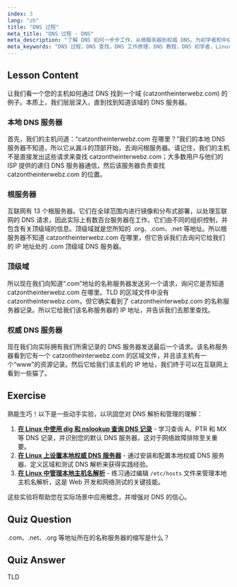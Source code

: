 ```yaml
---
index: 3
lang: "zh"
title: "DNS 过程"
meta_title: "DNS 过程 - DNS"
meta_description: "了解 DNS 如何一步步工作，从根服务器到权威 DNS。为初学者和中级用户理解 DNS 查找过程。"
meta_keywords: "DNS 过程，DNS 查找，DNS 工作原理，DNS 教程，DNS 初学者，Linux DNS, TLD, 根服务器"
---
```


## Lesson Content

让我们看一个您的主机如何通过 DNS 找到一个域 (catzontheinterwebz.com) 的例子。本质上，我们层层深入，直到找到知道该域的 DNS 服务器。

### 本地 DNS 服务器

首先，我们的主机问道：“catzontheinterwebz.com 在哪里？”我们的本地 DNS 服务器不知道，所以它从漏斗的顶部开始，去询问根服务器。请记住，我们的主机不是直接发出这些请求来查找 catzontheinterwebz.com；大多数用户与他们的 ISP 提供的递归 DNS 服务器通信，然后该服务器负责查找 catzontheinterwebz.com 的位置。

### 根服务器

互联网有 13 个根服务器。它们在全球范围内进行镜像和分布式部署，以处理互联网的 DNS 请求，因此实际上有数百台服务器在工作。它们由不同的组织控制，并包含有关顶级域的信息。顶级域就是您所知的 .org、.com、.net 等地址。所以根服务器不知道 catzontheinterwebz.com 在哪里，但它告诉我们去询问它给我们的 IP 地址处的 .com 顶级域 DNS 服务器。

### 顶级域

所以现在我们向知道“.com”地址的名称服务器发送另一个请求，询问它是否知道 catzontheinterwebz.com 在哪里。TLD 的区域文件中没有 catzontheinterwebz.com，但它确实看到了 catzontheinterwebz.com 的名称服务器记录。所以它给我们该名称服务器的 IP 地址，并告诉我们去那里查找。

### 权威 DNS 服务器

现在我们向实际拥有我们所需记录的 DNS 服务器发送最后一个请求。该名称服务器看到它有一个 catzontheinterwebz.com 的区域文件，并且该主机有一个“www”的资源记录。然后它给我们该主机的 IP 地址，我们终于可以在互联网上看到一些猫了。

## Exercise

熟能生巧！以下是一些动手实验，以巩固您对 DNS 解析和管理的理解：

1. **[在 Linux 中使用 dig 和 nslookup 查询 DNS 记录](https://labex.io/zh/labs/linux-query-dns-records-in-linux-with-dig-and-nslookup)** - 学习查询 A、PTR 和 MX 等 DNS 记录，并识别您的默认 DNS 服务器，这对于网络故障排除至关重要。
2. **[在 Linux 上设置本地权威 DNS 服务器](https://labex.io/zh/labs/linux-set-up-a-local-authoritative-dns-server-on-linux)** - 通过安装和配置本地权威 DNS 服务器、定义区域和测试 DNS 解析来获得实践经验。
3. **[在 Linux 中管理本地主机名解析](https://labex.io/zh/labs/linux-manage-local-hostname-resolution-in-linux)** - 练习通过编辑 `/etc/hosts` 文件来管理本地主机名解析，这是 Web 开发和网络测试的关键技能。

这些实验将帮助您在实际场景中应用概念，并增强对 DNS 的信心。

## Quiz Question

.com、.net、.org 等地址所在的名称服务器的缩写是什么？

## Quiz Answer

TLD
